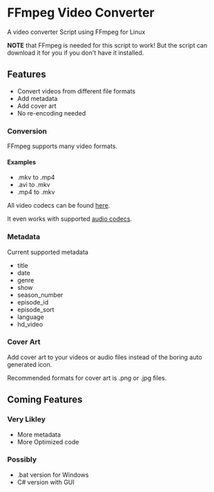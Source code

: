 # FFmpeg Video Converter
A video converter Script using FFmpeg for Linux

**NOTE** that FFmpeg is needed for this script to work!
But the script can download it for you if you don't have it installed.

## Features
* Convert videos from different file formats
* Add metadata
* Add cover art
* No re-encoding needed

### Conversion
FFmpeg supports many video formats.

#### Examples
* .mkv to .mp4
* .avi to .mkv
* .mp4 to .mkv

All video codecs can be found [here](https://www.ffmpeg.org/general.html#Video-Codecs).

It even works with supported [audio codecs](https://www.ffmpeg.org/general.html#Audio-Codecs).

### Metadata
Current supported metadata
* title
* date
* genre
* show
* season_number
* episode_id
* episode_sort
* language
* hd_video

### Cover Art
Add cover art to your videos or audio files instead of the boring auto generated icon.

Recommended formats for cover art is .png or .jpg files.

## Coming Features

### Very Likley
* More metadata
* More Optimized code

### Possibly
* .bat version for Windows
* C# version with GUI
